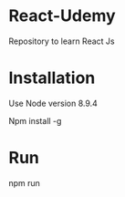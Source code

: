 # React-Udemy
Repository to learn React Js

# Installation
Use Node version 8.9.4

Npm install -g

# Run
npm run
